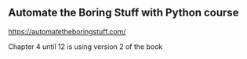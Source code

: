 ## Automate the Boring Stuff with Python course
[https://automatetheboringstuff.com/ ](https://automatetheboringstuff.com/)

Chapter 4 until 12 is using version 2 of the book